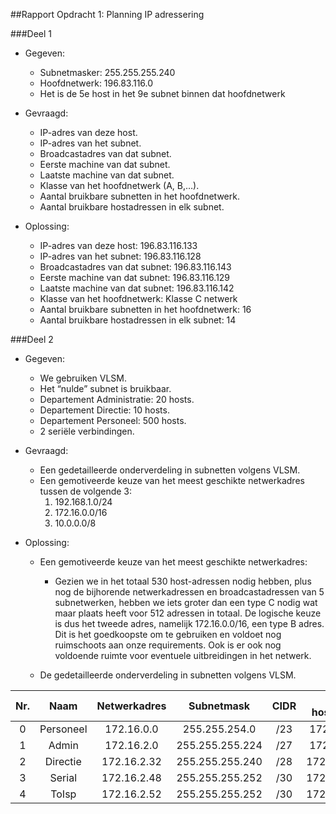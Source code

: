##Rapport Opdracht 1: Planning IP adressering

###Deel 1

* Gegeven: 
	* Subnetmasker: 255.255.255.240
	* Hoofdnetwerk: 196.83.116.0	
	* Het is de 5e host in het 9e subnet binnen dat hoofdnetwerk

* Gevraagd:
	* IP-adres van deze host.
	* IP-adres van het subnet.
	* Broadcastadres van dat subnet.
	* Eerste machine van dat subnet.
	* Laatste machine van dat subnet.
	* Klasse van het hoofdnetwerk (A, B,…).
	* Aantal bruikbare subnetten in het hoofdnetwerk.
	* Aantal bruikbare hostadressen in elk subnet.

* Oplossing:
	* IP-adres van deze host: 196.83.116.133
	* IP-adres van het subnet: 196.83.116.128
	* Broadcastadres van dat subnet: 196.83.116.143
	* Eerste machine van dat subnet: 196.83.116.129
	* Laatste machine van dat subnet: 196.83.116.142
	* Klasse van het hoofdnetwerk: Klasse C netwerk
	* Aantal bruikbare subnetten in het hoofdnetwerk: 16
	* Aantal bruikbare hostadressen in elk subnet: 14

###Deel 2

* Gegeven:
	* We gebruiken VLSM.
	* Het “nulde” subnet is bruikbaar.
	* Departement Administratie: 20 hosts.
	* Departement Directie: 10 hosts.
	* Departement Personeel: 500 hosts.
	* 2 seriële verbindingen.

* Gevraagd:
	* Een gedetailleerde onderverdeling in subnetten volgens VLSM.
	* Een gemotiveerde keuze van het meest geschikte netwerkadres tussen de volgende 3:
		1. 192.168.1.0/24
		2. 172.16.0.0/16
		3. 10.0.0.0/8

* Oplossing:



	* Een gemotiveerde keuze van het meest geschikte netwerkadres:

		* Gezien we in het totaal 530 host-adressen nodig hebben, plus nog de bijhorende netwerkadressen en broadcastadressen van 5 subnetwerken, hebben we iets groter dan een type C nodig wat maar plaats heeft voor 512 adressen in totaal. De logische keuze is dus het tweede adres, namelijk 172.16.0.0/16, een type B adres. Dit is het goedkoopste om te gebruiken en voldoet nog ruimschoots aan onze requirements. Ook is er ook nog voldoende ruimte voor eventuele uitbreidingen in het netwerk.
	
	* De gedetailleerde onderverdeling in subnetten volgens VLSM.

| Nr. | Naam      | Netwerkadres | Subnetmask      | CIDR | 1e hostadres | Laatste hostadres | Broadcastadres |
| :-: | :-------: | :----------: | :-------------: | :--: | :----------: | :---------------: | :------------: | 
|  0  | Personeel | 172.16.0.0   | 255.255.254.0   |  /23 | 172.16.0.1   | 172.16.1.254      | 172.16.1.255   |
|  1  | Admin     | 172.16.2.0   | 255.255.255.224 |  /27 | 172.16.2.1   | 172.16.2.30       | 172.16.2.31    |
|  2  | Directie  | 172.16.2.32  | 255.255.255.240 |  /28 | 172.16.2.33  | 172.16.0.46       | 172.16.2.47    |
|  3  | Serial    | 172.16.2.48  | 255.255.255.252 |  /30 | 172.16.2.49  | 172.16.2.50       | 172.16.2.51    |
|  4  | ToIsp 	  | 172.16.2.52  | 255.255.255.252 |  /30 | 172.16.2.53  | 172.16.2.54       | 172.16.2.55    |
